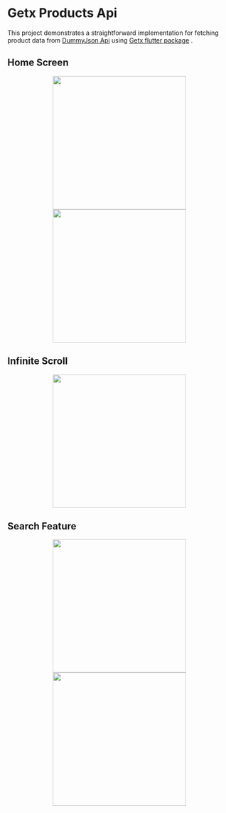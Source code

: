 # Getx Products Api
This project demonstrates a straightforward implementation for fetching product data from [DummyJson Api](https://dummyjson.com/) using [Getx flutter package](https://pub.dev/packages/get) .

## Home Screen
<div align='center'>
  <img src='https://github.com/codesolutions-dev/getx-products-api/assets/171452249/15e42a35-6a0e-4978-bc77-fadc1377db2a' width='300'/>
  <img src='https://github.com/codesolutions-dev/getx-products-api/assets/171452249/5c7510af-5228-44c3-a10e-4a5e2b9f75e3' width='300'/>
</div>

## Infinite Scroll
<div align='center'>
  <img src='https://github.com/codesolutions-dev/getx-products-api/assets/171452249/c35d2fb0-0372-42db-9cdb-e022edf39288' width='300'/>
</div>

## Search Feature
<div align='center'>
  <img src='https://github.com/codesolutions-dev/getx-products-api/assets/171452249/95842df1-4d38-4064-90d2-d6f73ae09062' width='300'/>
  <img src='https://github.com/codesolutions-dev/getx-products-api/assets/171452249/14862c35-d09c-4b68-9827-758d02d02e97' width='300'/>
</div>


